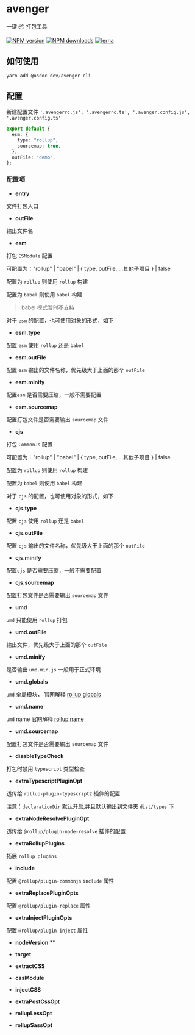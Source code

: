 # avenger 

一键 📦 打包工具

[![NPM version](https://img.shields.io/npm/v/@osdoc-dev/avenger-cli.svg?style=flat)](https://npmjs.org/package/@osdoc-dev/avenger-cli)
[![NPM downloads](https://img.shields.io/npm/dm/@osdoc-dev/avenger-cli.svg?style=flat)](https://www.npmjs.com/package/@osdoc-dev/avenger-cli)
[![lerna](https://img.shields.io/badge/maintained%20with-lerna-cc00ff.svg)](https://lernajs.io/)


## 如何使用

```TypeScript
yarn add @osdoc-dev/avenger-cli 
```

## 配置

新建配置文件 `'.avengerrc.js', '.avengerrc.ts', '.avenger.config.js', '.avenger.config.ts'`

```typescript
export default {
  esm: {
    type: "rollup",
    sourcemap: true,
  },
  outFile: "demo",
};
```

### 配置项

- **entry**

文件打包入口

- **outFile**

输出文件名

- **esm**

打包 `ESModule` 配置

可配置为："rollup" | "babel" | { type, outFile, ...其他子项目  } | false

配置为 `rollup` 则使用 `rollup` 构建

配置为 `babel` 则使用 `babel` 构建

> babel 模式暂时不支持

对于 `esm` 的配置，也可使用对象的形式，如下

- **esm.type**

配置 `esm` 使用 `rollup` 还是 `babel`

- **esm.outFile**

配置 `esm` 输出的文件名称，优先级大于上面的那个 `outFile`

- **esm.minify**

配置`esm` 是否需要压缩，一般不需要配置

- **esm.sourcemap**

配置打包文件是否需要输出 `sourcemap` 文件

- **cjs**

打包 `CommonJs` 配置

可配置为："rollup" | "babel" | { type, outFile, ...其他子项目  } | false

配置为 `rollup` 则使用 `rollup` 构建

配置为 `babel` 则使用 `babel` 构建

对于 `cjs` 的配置，也可使用对象的形式，如下

- **cjs.type**

配置 `cjs` 使用 `rollup` 还是 `babel`

- **cjs.outFile**

配置 `cjs` 输出的文件名称，优先级大于上面的那个 `outFile`

- **cjs.minify**

配置`cjs` 是否需要压缩，一般不需要配置

- **cjs.sourcemap**

配置打包文件是否需要输出 `sourcemap` 文件

- **umd**

`umd` 只能使用 `rollup` 打包

- **umd.outFile**

输出文件，优先级大于上面的那个 `outFile`

- **umd.minify**

是否输出 `umd.min.js` 一般用于正式环境


- **umd.globals**

`umd` 全局模块， 官网解释 [rollup globals](https://www.rollupjs.com/guide/big-list-of-options#%E5%85%A8%E5%B1%80%E6%A8%A1%E5%9D%97globals--g--globals) 

- **umd.name**

`umd` name 官网解释 [rollup name](hhttps://www.rollupjs.com/guide/big-list-of-options#%E7%94%9F%E6%88%90%E5%8C%85%E5%90%8D%E7%A7%B0name--n--name) 

- **umd.sourcemap**

配置打包文件是否需要输出 `sourcemap` 文件

- **disableTypeCheck**

打包时禁用 `typescript` 类型检查

- **extraTypescriptPluginOpt**

透传给 `rollup-plugin-typescript2` 插件的配置

注意：`declarationDir` 默认开启,并且默认输出到文件夹 `dist/types` 下

- **extraNodeResolvePluginOpt**

透传给 `@rollup/plugin-node-resolve` 插件的配置

- **extraRollupPlugins**

拓展 `rollup plugins` 

- **include**

配置 `@rollup/plugin-commonjs` `include` 属性

- **extraReplacePluginOpts** 

配置 `@rollup/plugin-replace` 属性

- **extraInjectPluginOpts** 

配置 `@rollup/plugin-inject`  属性

- **nodeVersion** **

- **target**

- **extractCSS**

- **cssModule**

- **injectCSS**

- **extraPostCssOpt**

- **rollupLessOpt**

- **rollupSassOpt**
